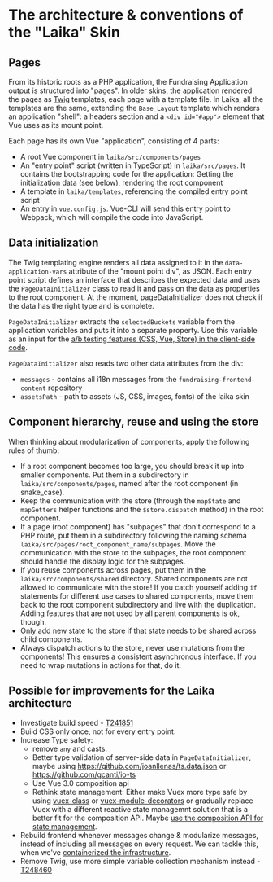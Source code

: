 # The architecture & conventions of the "Laika" Skin

## Pages
From its historic roots as a PHP application, the Fundraising Application output is structured into "pages". In older skins, the application rendered the pages as [Twig](http://twig.symfony.com) templates, each page with a template file. In Laika, all the templates are the same, extending the `Base_Layout` template which renders an application "shell": a headers section and a `<div id="#app">` element that  Vue uses as its mount point.

Each page has its own Vue "application", consisting of 4 parts:

* A root Vue component in `laika/src/components/pages`
* An "entry point" script (written in TypeScript) in `laika/src/pages`. It contains the bootstrapping code for the application: Getting the initialization data (see below), rendering the root component
* A template in `laika/templates`, referencing the compiled entry point script
* An entry in `vue.config.js`. Vue-CLI will send this entry point to Webpack, which will compile the code into JavaScript.

## Data initialization

The Twig templating engine renders all data assigned to it in the `data-application-vars` attribute of the "mount point div", as JSON. Each entry point script defines an interface that describes the expected data and uses the `PageDataInitializer` class to read it and pass on the data as properties to the root component. At the moment, pageDataInitializer does not check if the data has the right type and is complete.

`PageDataInitializer` extracts the `selectedBuckets` variable from the application variables and puts it into a separate property. Use this variable as an input for the [a/b testing features (CSS, Vue, Store) in the client-side code](HOWTO_Create_an_a_b_test.md).

`PageDataInitializer` also reads two other data attributes from the div:

* `messages` - contains all i18n messages from the `fundraising-frontend-content` repository
* `assetsPath` - path to assets (JS, CSS, images, fonts) of the laika skin

## Component hierarchy, reuse and using the store
When thinking about modularization of components, apply the following rules of thumb:

* If a root component becomes too large, you should break it up into smaller components. Put them in a subdirectory in `laika/src/components/pages`, named after the root component (in snake_case). 
* Keep the communication with the store (through the `mapState` and `mapGetters` helper functions and the `$store.dispatch` method) in the root component.
* If a page (root component) has "subpages" that don't correspond to a PHP route, put them in a subdirectory following the naming schema `laika/src/pages/root_component_name/subpages`. Move the communication with the store to the subpages, the root component should handle the display logic for the subpages.
* If you reuse components across pages, put them in the `laika/src/components/shared` directory. Shared components are not allowed to communicate with the store! If you catch yourself adding `if` statements for different use cases to shared components, move them back to the root component subdirectory and live with the duplication. Adding features that are not used by all parent components is ok, though.
* Only add new state to the store if that state needs to be shared across child components.
* Always dispatch actions to the store, never use mutations from the components! This ensures a consistent asynchronous interface. If you need to wrap mutations in actions for that, do it.


## Possible for improvements for the Laika architecture
* Investigate build speed - [T241851](https://phabricator.wikimedia.org/T241851)
* Build CSS only once, not for every entry point.
* Increase Type safety:
  * remove `any` and casts.
  * Better type validation of server-side data in  `PageDataInitializer`, maybe using https://github.com/joanllenas/ts.data.json or https://github.com/gcanti/io-ts
  * Use Vue 3.0 composition api
  * Rethink state management: Either make Vuex more type safe by using [vuex-class](https://github.com/ktsn/vuex-class) or [vuex-module-decorators](https://github.com/championswimmer/vuex-module-decorators) or gradually replace Vuex with a different reactive state managemnt solution that is a better fit for the composition API. Maybe [use the composition API for state management](https://medium.com/everything-full-stack/vue-composition-api-as-a-state-management-cbc509f5a717).
* Rebuild frontend whenever messages change & modularize messages, instead of including all messages on every request. We can tackle this, when we've [containerized the infrastructure](https://phabricator.wikimedia.org/T225597).
* Remove Twig, use more simple variable collection mechanism instead - [T248460](https://phabricator.wikimedia.org/T248460)

